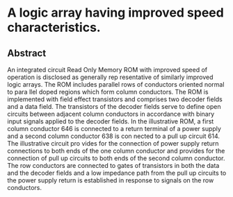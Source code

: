 # A logic array having improved speed characteristics.

## Abstract
An integrated circuit Read Only Memory ROM with improved speed of operation is disclosed as generally rep resentative of similarly improved logic arrays. The ROM includes parallel rows of conductors oriented normal to para llel doped regions which form column conductors. The ROM is implemented with field effect transistors and comprises two decoder fields and a data field. The transistors of the decoder fields serve to define open circuits between adjacent column conductors in accordance with binary input signals applied to the decoder fields. In the illustrative ROM, a first column conductor 646 is connected to a return terminal of a power supply and a second column conductor 638 is con nected to a pull up circuit 614. The illustrative circuit pro vides for the connection of power supply return connections to both ends of the one column conductor and provides for the connection of pull up circuits to both ends of the second column conductor. The row conductors are connected to gates of transistors in both the data and the decoder fields and a low impedance path from the pull up circuits to the power supply return is established in response to signals on the row conductors.